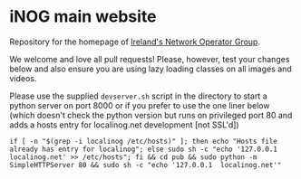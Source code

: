 # iNOG main website

Repository for the homepage of [Ireland's Network Operator Group](https://inog.net).

We welcome and love all pull requests! Please, however, test your changes below and also ensure you are using lazy loading classes on all images and videos.

Please use the supplied `devserver.sh` script in the directory to start a python
server on port 8000 or if you prefer to use the one liner below (which doesn't
check the python version but runs on privileged port 80 and adds a hosts entry
for localinog.net development [not SSL'd])

`if [ -n "$(grep -i localinog /etc/hosts)" ]; then echo "Hosts file already has entry for localinog"; else sudo sh -c "echo '127.0.0.1  localinog.net' >> /etc/hosts"; fi && cd pub && sudo python -m SimpleHTTPServer 80 && sudo sh -c "echo '127.0.0.1  localinog.net'"`
